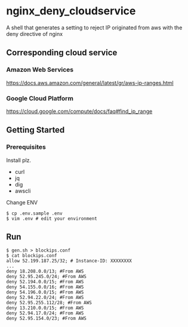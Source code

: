 # nginx_deny_cloudservice
A shell that generates a setting to reject IP originated from aws with the deny directive of nginx

## Corresponding cloud service

### Amazon Web Services 

https://docs.aws.amazon.com/general/latest/gr/aws-ip-ranges.html

### Google Cloud Platform

https://cloud.google.com/compute/docs/faq#find_ip_range

## Getting Started

### Prerequisites

Install plz.

- curl
- jq
- dig
- awscli

Change ENV

```shell
$ cp .env.sample .env
$ vim .env # edit your environment
```

## Run

```shell
$ gen.sh > blockips.conf
$ cat blockips.conf
allow 52.199.187.25/32; # Instance-ID: XXXXXXXX
...
deny 18.208.0.0/13; #From AWS
deny 52.95.245.0/24; #From AWS
deny 52.194.0.0/15; #From AWS
deny 54.155.0.0/16; #From AWS
deny 54.196.0.0/15; #From AWS
deny 52.94.22.0/24; #From AWS
deny 52.95.255.112/28; #From AWS
deny 13.210.0.0/15; #From AWS
deny 52.94.17.0/24; #From AWS
deny 52.95.154.0/23; #From AWS
```

